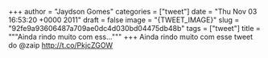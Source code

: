 
+++
author = "Jaydson Gomes"
categories = ["tweet"]
date = "Thu Nov 03 16:53:20 +0000 2011"
draft = false
image = "{TWEET_IMAGE}"
slug = "92fe9a93606487a709ae0dc4d030bd04475db48b"
tags = ["tweet"]
title = """Ainda rindo muito com ess..."""
+++
Ainda rindo muito com esse tweet do @zaip http://t.co/PkjcZGOW
